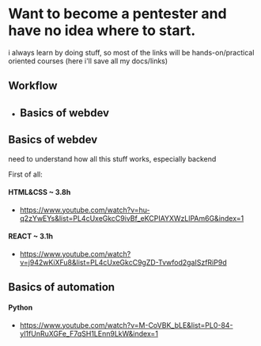 # Want to become a pentester and have no idea where to start.
i always learn by doing stuff, so most of the links will be hands-on/practical oriented courses 
 (here i'll save all my docs/links)

## Workflow
 - ## Basics of webdev
## Basics of webdev
need to understand how all this stuff works, especially backend

First of all:
#### HTML&CSS ~ 3.8h
 - https://www.youtube.com/watch?v=hu-q2zYwEYs&list=PL4cUxeGkcC9ivBf_eKCPIAYXWzLlPAm6G&index=1
#### REACT ~ 3.1h
 - https://www.youtube.com/watch?v=j942wKiXFu8&list=PL4cUxeGkcC9gZD-Tvwfod2gaISzfRiP9d


 ## Basics of automation
#### Python
 - https://www.youtube.com/watch?v=M-CoVBK_bLE&list=PL0-84-yl1fUnRuXGFe_F7qSH1LEnn9LkW&index=1


